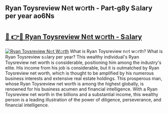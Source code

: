 ## Ryan Toysreview N𝚎t w𝚘rth - Part-g8y S𝚊lary per year ao6Ns

# <h2><a href="http://gc25zb4.nevu.top/?p=Ryan+Toysreview">🔗 👉🔴 Ryan Toysreview N𝚎t w𝚘rth - S𝚊lary</a></h2>

[![Ryan Toysreview N𝚎t W𝚘rth](https://i.imgur.com/Oavwk0R.jpeg)](http://gc25zb4.nevu.top/?p=Ryan+Toysreview)
What is Ryan Toysreview n𝚎t w𝚘rth? What is Ryan Toysreview s𝚊lary per year?
This wealthy individual's Ryan Toysreview net worth is considerable, positioning him among the industry's elite. His income from his job is considerable, but it is outmatched by Ryan Toysreview net worth, which is thought to be amplified by his numerous business interests and extensive real estate holdings. This prosperous man, whose Ryan Toysreview net worth is among the highest globally, is renowned for his business acumen and financial intelligence. With a Ryan Toysreview net worth in the billions and a substantial income, this wealthy person is a leading illustration of the power of diligence, perseverance, and financial intelligence.
